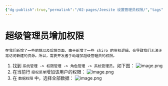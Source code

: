 ```yaml
---
{"dg-publish":true,"permalink":"/02-pages/Jeesite 设置管理员权限/","tags":["personal/blog","program/backend/framework/jeesite"]}
---
```


# 超级管理员增加权限
```ad-note
在我们新增了一些前端以及后端页面，由于新增了一些 shiro 的鉴权逻辑，会导致我们无法正常访问新建的资源。所以，需要开发者手动增加超级管理员的权限。
```
1. 找到 `系统管理 -> 权限管理 -> 角色管理 -> 系统管理员`，如下图：
	![image.png](https://yelanyanyu-img-bed.oss-cn-hangzhou.aliyuncs.com/img/blog/2024/04/20240427161453.png)
2. 在当前行 `授权菜单`增加该用户的权限：
	![image.png](https://yelanyanyu-img-bed.oss-cn-hangzhou.aliyuncs.com/img/blog/2024/04/20240427161557.png)
3. 在 `数据权限` 中，选择全部数据：
	![image.png](https://yelanyanyu-img-bed.oss-cn-hangzhou.aliyuncs.com/img/blog/2024/04/20240427161708.png)